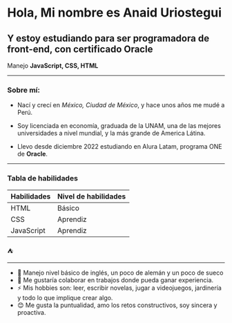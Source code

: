 # Hola, Mi nombre es Anaid Uriostegui

## Y estoy estudiando para ser programadora de front-end, con certificado Oracle

Manejo **JavaScript, CSS, HTML**

-----------------------------------------------------------------------------------------

### Sobre mí:

* Nací y crecí en *México, Ciudad de México*, y hace unos años me mudé a Perú. 

* Soy licenciada en economía, graduada de la UNAM, una de las mejores universidades a nivel mundial, y la más grande de America Látina.

* Llevo desde diciembre 2022 estudiando en Alura Latam, programa ONE de **Oracle**.

--------------------------------------------------------------------------------------------

### Tabla de habilidades

| Habilidades | Nivel de habilidades |
|-------------|----------------------|
| HTML        | Básico               |
| CSS         | Aprendiz             |
| JavaScript  | Aprendiz             |

:tent:

--------------------------------------------------------

- 🌱 Manejo nivel básico de inglés, un poco de alemán y un poco de sueco
- 👯 Me gustaría colaborar en trabajos donde pueda ganar experiencia.
- ⚡ Mis hobbies son: leer, escribir novelas, jugar a videojuegos, jardinería y todo lo que implique crear algo. 
- :blush: Me gusta la puntualidad, amo los retos constructivos, soy sincera y proactiva.
